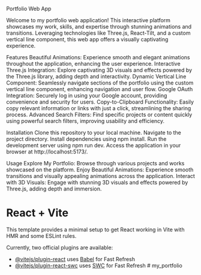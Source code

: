 
Portfolio Web App

Welcome to my portfolio web application! This interactive platform showcases my work, skills, and expertise through stunning animations and transitions. Leveraging technologies like Three.js, React-Tilt, and a custom vertical line component, this web app offers a visually captivating experience.

Features
Beautiful Animations: Experience smooth and elegant animations throughout the application, enhancing the user experience.
Interactive Three.js Integration: Explore captivating 3D visuals and effects powered by the Three.js library, adding depth and interactivity.
Dynamic Vertical Line Component: Seamlessly navigate sections of the portfolio using the custom vertical line component, enhancing navigation and user flow.
Google OAuth Integration: Securely log in using your Google account, providing convenience and security for users.
Copy-to-Clipboard Functionality: Easily copy relevant information or links with just a click, streamlining the sharing process.
Advanced Search Filters: Find specific projects or content quickly using powerful search filters, improving usability and efficiency.

Installation
Clone this repository to your local machine.
Navigate to the project directory.
Install dependencies using npm install.
Run the development server using npm run dev.
Access the application in your browser at http://localhost:5173/.

Usage
Explore My Portfolio: Browse through various projects and works showcased on the platform.
Enjoy Beautiful Animations: Experience smooth transitions and visually appealing animations across the application.
Interact with 3D Visuals: Engage with stunning 3D visuals and effects powered by Three.js, adding depth and immersion.

# React + Vite

This template provides a minimal setup to get React working in Vite with HMR and some ESLint rules.

Currently, two official plugins are available:

- [@vitejs/plugin-react](https://github.com/vitejs/vite-plugin-react/blob/main/packages/plugin-react/README.md) uses [Babel](https://babeljs.io/) for Fast Refresh
- [@vitejs/plugin-react-swc](https://github.com/vitejs/vite-plugin-react-swc) uses [SWC](https://swc.rs/) for Fast Refresh
#   m y _ p o r t f o l i o 
 
 
